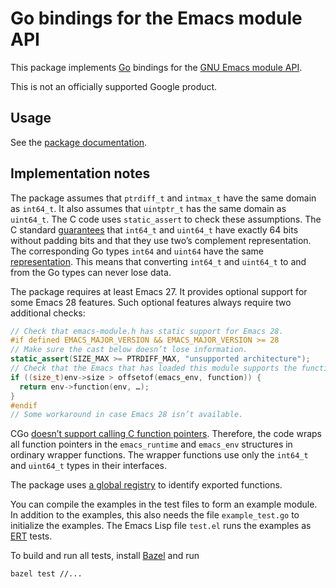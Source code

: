 # Go bindings for the Emacs module API

This package implements [Go][] bindings for the [GNU Emacs module API][].

This is not an officially supported Google product.

[Go]: https://go.dev/
[GNU Emacs module API]: (https://www.gnu.org/software/emacs/manual/html_node/elisp/Writing-Dynamic-Modules.html)

## Usage

See the [package documentation][].

[package documentation]: https://pkg.go.dev/github.com/phst/emacs

## Implementation notes

The package assumes that `ptrdiff_t` and `intmax_t` have the same domain as
`int64_t`.  It also assumes that `uintptr_t` has the same domain as `uint64_t`.
The C code uses `static_assert` to check these assumptions.  The C standard
[guarantees](https://en.cppreference.com/w/c/types/integer) that `int64_t` and
`uint64_t` have exactly 64 bits without padding bits and that they use two’s
complement representation.  The corresponding Go types `int64` and `uint64` have
the same [representation](https://go.dev/ref/spec#Numeric_types).  This means
that converting `int64_t` and `uint64_t` to and from the Go types can never lose
data.

The package requires at least Emacs 27.  It provides optional support for some
Emacs 28 features.  Such optional features always require two additional
checks:

```c
// Check that emacs-module.h has static support for Emacs 28.
#if defined EMACS_MAJOR_VERSION && EMACS_MAJOR_VERSION >= 28
// Make sure the cast below doesn’t lose information.
static_assert(SIZE_MAX >= PTRDIFF_MAX, "unsupported architecture");
// Check that the Emacs that has loaded this module supports the function.
if ((size_t)env->size > offsetof(emacs_env, function)) {
  return env->function(env, …);
}
#endif
// Some workaround in case Emacs 28 isn’t available.
```

CGo [doesn’t support calling C function
pointers](https://pkg.go.dev/cmd/cgo#hdr-Go_references_to_C).  Therefore, the
code wraps all function pointers in the `emacs_runtime` and `emacs_env`
structures in ordinary wrapper functions.  The wrapper functions use only the
`int64_t` and `uint64_t` types in their interfaces.

The package uses [a global
registry](https://github.com/golang/go/wiki/cgo#function-variables) to identify
exported functions.

You can compile the examples in the test files to form an example module.  In
addition to the examples, this also needs the file `example_test.go` to
initialize the examples.  The Emacs Lisp file `test.el` runs the examples as
[ERT](https://www.gnu.org/software/emacs/manual/html_node/ert/index.html)
tests.

To build and run all tests, install [Bazel][] and run

```shell
bazel test //...
```

[Bazel]: https://bazel.build/
